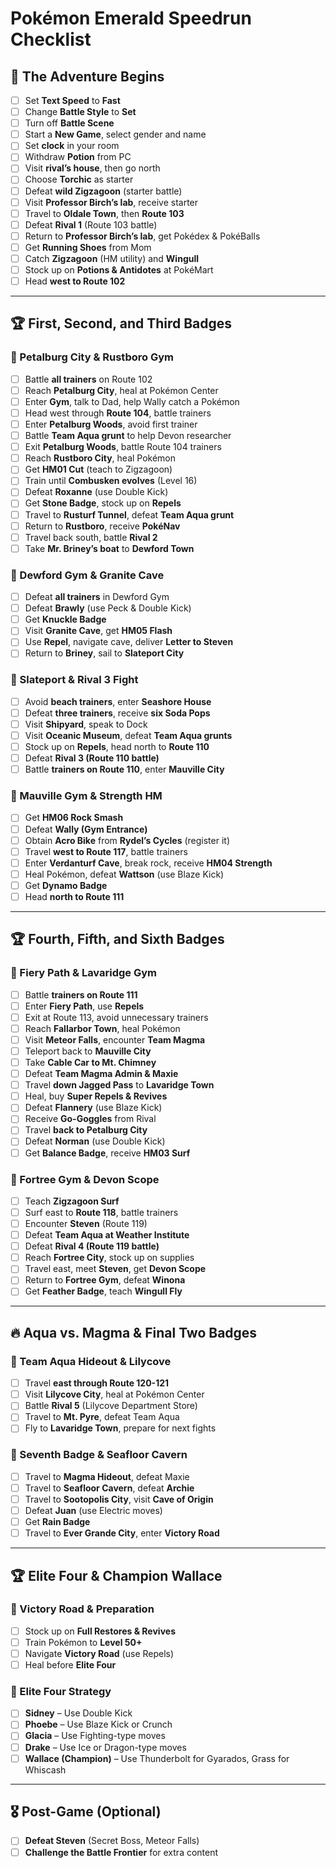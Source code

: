 # Pokémon Emerald Speedrun Checklist

## 🏁 The Adventure Begins

- [ ] Set **Text Speed** to **Fast**
- [ ] Change **Battle Style** to **Set**
- [ ] Turn off **Battle Scene**
- [ ] Start a **New Game**, select gender and name
- [ ] Set **clock** in your room
- [ ] Withdraw **Potion** from PC
- [ ] Visit **rival’s house**, then go north
- [ ] Choose **Torchic** as starter
- [ ] Defeat **wild Zigzagoon** (starter battle)
- [ ] Visit **Professor Birch’s lab**, receive starter
- [ ] Travel to **Oldale Town**, then **Route 103**
- [ ] Defeat **Rival 1** (Route 103 battle)
- [ ] Return to **Professor Birch’s lab**, get Pokédex & PokéBalls
- [ ] Get **Running Shoes** from Mom
- [ ] Catch **Zigzagoon** (HM utility) and **Wingull**
- [ ] Stock up on **Potions & Antidotes** at PokéMart
- [ ] Head **west to Route 102**

---

## 🏆 First, Second, and Third Badges

### 📍 Petalburg City & Rustboro Gym

- [ ] Battle **all trainers** on Route 102
- [ ] Reach **Petalburg City**, heal at Pokémon Center
- [ ] Enter **Gym**, talk to Dad, help Wally catch a Pokémon
- [ ] Head west through **Route 104**, battle trainers
- [ ] Enter **Petalburg Woods**, avoid first trainer
- [ ] Battle **Team Aqua grunt** to help Devon researcher
- [ ] Exit **Petalburg Woods**, battle Route 104 trainers
- [ ] Reach **Rustboro City**, heal Pokémon
- [ ] Get **HM01 Cut** (teach to Zigzagoon)
- [ ] Train until **Combusken evolves** (Level 16)
- [ ] Defeat **Roxanne** (use Double Kick)
- [ ] Get **Stone Badge**, stock up on **Repels**
- [ ] Travel to **Rusturf Tunnel**, defeat **Team Aqua grunt**
- [ ] Return to **Rustboro**, receive **PokéNav**
- [ ] Travel back south, battle **Rival 2**
- [ ] Take **Mr. Briney’s boat** to **Dewford Town**

### 📍 Dewford Gym & Granite Cave

- [ ] Defeat **all trainers** in Dewford Gym
- [ ] Defeat **Brawly** (use Peck & Double Kick)
- [ ] Get **Knuckle Badge**
- [ ] Visit **Granite Cave**, get **HM05 Flash**
- [ ] Use **Repel**, navigate cave, deliver **Letter to Steven**
- [ ] Return to **Briney**, sail to **Slateport City**

### 📍 Slateport & Rival 3 Fight

- [ ] Avoid **beach trainers**, enter **Seashore House**
- [ ] Defeat **three trainers**, receive **six Soda Pops**
- [ ] Visit **Shipyard**, speak to Dock
- [ ] Visit **Oceanic Museum**, defeat **Team Aqua grunts**
- [ ] Stock up on **Repels**, head north to **Route 110**
- [ ] Defeat **Rival 3 (Route 110 battle)**
- [ ] Battle **trainers on Route 110**, enter **Mauville City**

### 📍 Mauville Gym & Strength HM

- [ ] Get **HM06 Rock Smash**
- [ ] Defeat **Wally (Gym Entrance)**
- [ ] Obtain **Acro Bike** from **Rydel’s Cycles** (register it)
- [ ] Travel **west to Route 117**, battle trainers
- [ ] Enter **Verdanturf Cave**, break rock, receive **HM04 Strength**
- [ ] Heal Pokémon, defeat **Wattson** (use Blaze Kick)
- [ ] Get **Dynamo Badge**
- [ ] Head **north to Route 111**

---

## 🏆 Fourth, Fifth, and Sixth Badges

### 📍 Fiery Path & Lavaridge Gym

- [ ] Battle **trainers on Route 111**
- [ ] Enter **Fiery Path**, use **Repels**
- [ ] Exit at Route 113, avoid unnecessary trainers
- [ ] Reach **Fallarbor Town**, heal Pokémon
- [ ] Visit **Meteor Falls**, encounter **Team Magma**
- [ ] Teleport back to **Mauville City**
- [ ] Take **Cable Car to Mt. Chimney**
- [ ] Defeat **Team Magma Admin & Maxie**
- [ ] Travel **down Jagged Pass** to **Lavaridge Town**
- [ ] Heal, buy **Super Repels & Revives**
- [ ] Defeat **Flannery** (use Blaze Kick)
- [ ] Receive **Go-Goggles** from Rival
- [ ] Travel **back to Petalburg City**
- [ ] Defeat **Norman** (use Double Kick)
- [ ] Get **Balance Badge**, receive **HM03 Surf**

### 📍 Fortree Gym & Devon Scope

- [ ] Teach **Zigzagoon Surf**
- [ ] Surf east to **Route 118**, battle trainers
- [ ] Encounter **Steven** (Route 119)
- [ ] Defeat **Team Aqua at Weather Institute**
- [ ] Defeat **Rival 4 (Route 119 battle)**
- [ ] Reach **Fortree City**, stock up on supplies
- [ ] Travel east, meet **Steven**, get **Devon Scope**
- [ ] Return to **Fortree Gym**, defeat **Winona**
- [ ] Get **Feather Badge**, teach **Wingull Fly**

---

## 🔥 Aqua vs. Magma & Final Two Badges

### 📍 Team Aqua Hideout & Lilycove

- [ ] Travel **east through Route 120-121**
- [ ] Visit **Lilycove City**, heal at Pokémon Center
- [ ] Battle **Rival 5** (Lilycove Department Store)
- [ ] Travel to **Mt. Pyre**, defeat Team Aqua
- [ ] Fly to **Lavaridge Town**, prepare for next fights

### 📍 Seventh Badge & Seafloor Cavern

- [ ] Travel to **Magma Hideout**, defeat Maxie
- [ ] Travel to **Seafloor Cavern**, defeat **Archie**
- [ ] Travel to **Sootopolis City**, visit **Cave of Origin**
- [ ] Defeat **Juan** (use Electric moves)
- [ ] Get **Rain Badge**
- [ ] Travel to **Ever Grande City**, enter **Victory Road**

---

## 🏆 Elite Four & Champion Wallace

### 📍 Victory Road & Preparation

- [ ] Stock up on **Full Restores & Revives**
- [ ] Train Pokémon to **Level 50+**
- [ ] Navigate **Victory Road** (use Repels)
- [ ] Heal before **Elite Four**

### 📍 Elite Four Strategy

- [ ] **Sidney** – Use Double Kick
- [ ] **Phoebe** – Use Blaze Kick or Crunch
- [ ] **Glacia** – Use Fighting-type moves
- [ ] **Drake** – Use Ice or Dragon-type moves
- [ ] **Wallace (Champion)** – Use Thunderbolt for Gyarados, Grass for Whiscash

---

## 🎖️ Post-Game (Optional)

- [ ] **Defeat Steven** (Secret Boss, Meteor Falls)
- [ ] **Challenge the Battle Frontier** for extra content
